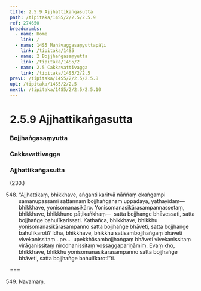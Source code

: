 ```yaml
---
title: 2.5.9 Ajjhattikaṅgasutta
path: /tipitaka/14S5/2/2.5/2.5.9
ref: 274650
breadcrumbs:
  - name: Home
    link: /
  - name: 14S5 Mahāvaggasaṃyuttapāḷi
    link: /tipitaka/14S5
  - name: 2 Bojjhaṅgasaṃyutta
    link: /tipitaka/14S5/2
  - name: 2.5 Cakkavattivagga
    link: /tipitaka/14S5/2/2.5
prevL: /tipitaka/14S5/2/2.5/2.5.8
upL: /tipitaka/14S5/2/2.5
nextL: /tipitaka/14S5/2/2.5/2.5.10
---
```


# 2.5.9 Ajjhattikaṅgasutta

### Bojjhaṅgasaṃyutta

### Cakkavattivagga

### Ajjhattikaṅgasutta

(230.)

548. “Ajjhattikaṃ, bhikkhave, aṅganti karitvā nāññaṃ ekaṅgampi samanupassāmi sattannaṃ bojjhaṅgānaṃ uppādāya, yathayidaṃ—  bhikkhave, yonisomanasikāro. Yonisomanasikārasampannassetaṃ, bhikkhave, bhikkhuno pāṭikaṅkhaṃ—  satta bojjhaṅge bhāvessati, satta bojjhaṅge bahulīkarissati. Kathañca, bhikkhave, bhikkhu yonisomanasikārasampanno satta bojjhaṅge bhāveti, satta bojjhaṅge bahulīkaroti? Idha, bhikkhave, bhikkhu satisambojjhaṅgaṃ bhāveti vivekanissitaṃ…pe…  upekkhāsambojjhaṅgaṃ bhāveti vivekanissitaṃ virāganissitaṃ nirodhanissitaṃ vossaggapariṇāmiṃ. Evaṃ kho, bhikkhave, bhikkhu yonisomanasikārasampanno satta bojjhaṅge bhāveti, satta bojjhaṅge bahulīkarotī”ti.

===

549. Navamaṃ.




